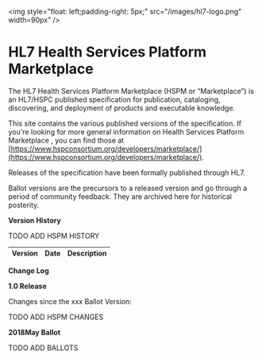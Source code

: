 <img style="float: left;padding-right: 5px;" src="/images/hl7-logo.png" width=90px" />


# HL7 Health Services Platform Marketplace 

The HL7 Health Services Platform Marketplace (HSPM or “Marketplace”) is an HL7/HSPC published specification for publication, cataloging, discovering, and deployment of products and executable knowledge.

This site contains the various published versions of the specification. If you're looking for more general information on Health Services Platform Marketplace , you can find those at [https://www.hspconsortium.org/developers/marketplace/](https://www.hspconsortium.org/developers/marketplace/).

Releases of the specification have been formally published through HL7.

Ballot versions are the precursors to a released version and go through a period of community feedback. They are archived here for historical posterity.

**Version History**

TODO ADD HSPM HISTORY

| Version                    | Date       | Description |
| -------------------------- | ---------- | ----------- |
 
**Change Log**

**1.0 Release**

Changes since the xxx  Ballot Version:

TODO ADD HSPM CHANGES
  
**2018May Ballot**

TODO ADD BALLOTS
 